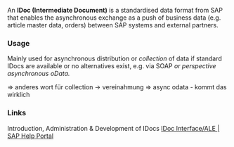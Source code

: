 An **IDoc (Intermediate Document)** is a standardised data format from SAP that enables the asynchronous exchange as a push of business data (e.g. article master data, orders) between SAP systems and external partners.

### Usage
Mainly used for asynchronous distribution or *collection* of data if standard IDocs are available or no alternatives exist, e.g. via SOAP *or perspective asynchronous oData.*

=> anderes wort für collection -> vereinahmung
=> async odata - kommt das wirklich

### Links

Introduction, Administration & Development of IDocs [IDoc Interface/ALE | SAP Help Portal](https://help.sap.com/docs/SAP_S4HANA_ON-PREMISE/8f3819b0c24149b5959ab31070b64058/4ab074b6aa3a1997e10000000a421937.html?locale=en-US)